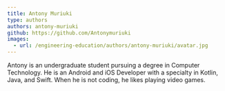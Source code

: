```yaml
---
title: Antony Muriuki
type: authors
authors: antony-muriuki
github: https://github.com/Antonymuriuki
images:
  - url: /engineering-education/authors/antony-muriuki/avatar.jpg 
---
```

Antony is an undergraduate student pursuing a degree in Computer Technology. He is an Android and iOS Developer with a specialty in Kotlin, Java, and Swift. When he is not coding, he likes playing video games.
